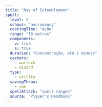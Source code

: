 ```yaml
---
title: "Ray of Enfeeblement"
spell:
  level: 2
  school: "necromancy"
  castingTime: "Ação"
  range: "18 metros"
  components:
    v: true
    s: true
  duration: "Concentração, até 1 minuto"
  casters:
    - warlock
    - wizard
  type:
    - utility
  savingThrow:
    - con
  spellAttack: "spell-ranged"
  source: "Player's Handbook"
---
```

